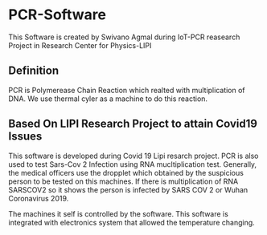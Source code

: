 # PCR-Software
This Software is created by Swivano Agmal during IoT-PCR reasearch Project in Research Center for Physics-LIPI

## Definition
PCR is Polymerease Chain Reaction which realted with multiplication of DNA. We use thermal cyler as a machine to do this reaction. 

## Based On LIPI Research Project to attain Covid19 Issues

This software is developed during Covid 19 Lipi resarch project. PCR is also used to test Sars-Cov 2 Infection using RNA mucltiplication test. Generally, the medical officers use the dropplet which obtained by the suspicious person to be tested on this machines. If there is multiplication of RNA SARSCOV2 so it shows the person is infected by SARS COV 2 or Wuhan Coronavirus 2019. 

The machines it self is controlled by the software. This software is integrated with electronics system that allowed the temperature changing. 
